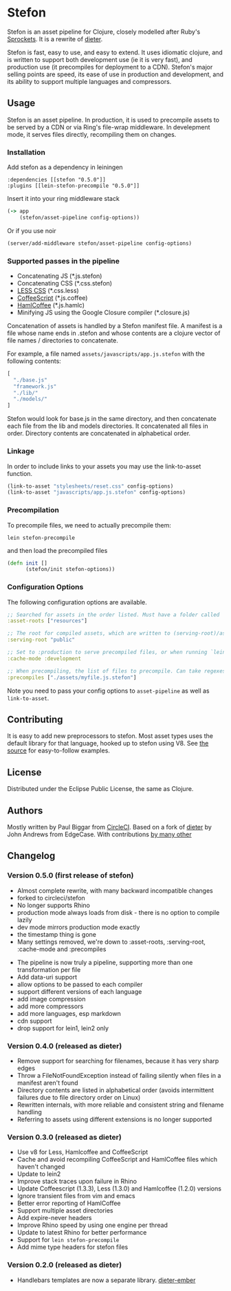 # Stefon

Stefon is an asset pipeline for Clojure, closely modelled after Ruby's [Sprockets](https://github.com/sstephenson/sprockets).
It is a rewrite of [dieter](https://github.com/edgecase/dieter).

Stefon is fast, easy to use, and easy to extend.
It uses idiomatic clojure, and is written to support both development use (ie it is very fast), and production use (it precompiles for deployment to a CDN).
Stefon's major selling points are speed, its ease of use in production and development, and its ability to support multiple languages and compressors.


## Usage

Stefon is an asset pipeline.
In production, it is used to precompile assets to be served by a CDN or via Ring's file-wrap middleware.
In develepment mode, it serves files directly, recompiling them on changes.


### Installation

Add stefon as a dependency in leiningen

    :dependencies [[stefon "0.5.0"]]
    :plugins [[lein-stefon-precompile "0.5.0"]]

Insert it into your ring middleware stack

```clojure
(-> app
    (stefon/asset-pipeline config-options))
```

Or if you use noir

```clojure
(server/add-middleware stefon/asset-pipeline config-options)
```

### Supported passes in the pipeline

+ Concatenating JS (*.js.stefon)
+ Concatenating CSS (*.css.stefon)
+ [LESS CSS](http://lesscss.org/) (*.css.less)
+ [CoffeeScript](http://jashkenas.github.com/coffee-script/) (*.js.coffee)
+ [HamlCoffee](https://github.com/9elements/haml-coffee) (*.js.hamlc)
+ Minifying JS using the Google Closure compiler (*.closure.js)

Concatenation of assets is handled by a Stefon manifest file.
A manifest is a file whose name ends in .stefon and whose contents are
a clojure vector of file names / directories to concatenate.

For example, a file named `assets/javascripts/app.js.stefon` with the following contents:

```clojure
[
  "./base.js"
  "framework.js"
  "./lib/"
  "./models/"
]
```

Stefon would look for base.js in the same directory, and then concatenate each file from the lib and models directories.
It concatenated all files in order.
Directory contents are concatenated in alphabetical order.


### Linkage

In order to include links to your assets you may use the link-to-asset function.

```clojure
(link-to-asset "stylesheets/reset.css" config-options)
(link-to-asset "javascripts/app.js.stefon" config-options)
```

### Precompilation

To precompile files, we need to actually precompile them:

```
lein stefon-precompile
```

and then load the precompiled files

```clojure
(defn init []
      (stefon/init stefon-options))
```


### Configuration Options

The following configuration options are available.

```clojure
;; Searched for assets in the order listed. Must have a folder called 'assets'. 
:asset-roots ["resources"]

;; The root for compiled assets, which are written to (serving-root)/assets. In dev mode defaults to "/tmp/stefon")
:serving-root "public"

;; Set to :production to serve precompiled files, or when running `lein dieter-precompile`
:cache-mode :development

;; When precompiling, the list of files to precompile. Can take regexes, which will attempt to match all files in the asset roots
:precompiles ["./assets/myfile.js.stefon"]
```

Note you need to pass your config options to `asset-pipeline` as well as `link-to-asset`.

## Contributing

It is easy to add new preprocessors to stefon.
Most asset types uses the default library for that language, hooked up to stefon using V8.
See [the source](https://github.com/circleci/stefon/blob/master/stefon-core/src/stefon/asset) for easy-to-follow examples.

## License

Distributed under the Eclipse Public License, the same as Clojure.

## Authors

Mostly written by Paul Biggar from [CircleCI](https://circleci.com).
Based on a fork of [dieter](https://github.com/edgecase/dieter) by John Andrews from EdgeCase.
With contributions [by many other](https://github.com/circleci/stefon/graphs/contributors)


## Changelog

### Version 0.5.0 (first release of stefon)
* Almost complete rewrite, with many backward incompatible changes
* forked to circleci/stefon
* No longer supports Rhino
* production mode always loads from disk - there is no option to compile lazily
* dev mode mirrors production mode exactly
* the timestamp thing is gone
* Many settings removed, we're down to :asset-roots, :serving-root, :cache-mode and :precompiles
- The pipeline is now truly a pipeline, supporting more than one transformation per file
- Add data-uri support
- allow options to be passed to each compiler
- support different versions of each language
- add image compression
- add more compressors
- add more languages, esp markdown
- cdn support
- drop support for lein1, lein2 only

### Version 0.4.0 (released as dieter)
* Remove support for searching for filenames, because it has very sharp edges
* Throw a FileNotFoundException instead of failing silently when files in a manifest aren't found
* Directory contents are listed in alphabetical order (avoids intermittent failures due to file directory order on Linux)
* Rewritten internals, with more reliable and consistent string and filename handling
* Referring to assets using different extensions is no longer supported

### Version 0.3.0 (released as dieter)
* Use v8 for Less, Hamlcoffee and CoffeeScript
* Cache and avoid recompiling CoffeeScript and HamlCoffee files which haven't changed
* Update to lein2
* Improve stack traces upon failure in Rhino
* Update Coffeescript (1.3.3), Less (1.3.0) and Hamlcoffee (1.2.0) versions
* Ignore transient files from vim and emacs
* Better error reporting of HamlCoffee
* Support multiple asset directories
* Add expire-never headers
* Improve Rhino speed by using one engine per thread
* Update to latest Rhino for better performance
* Support for `lein stefon-precompile`
* Add mime type headers for stefon files

### Version 0.2.0 (released as dieter)
* Handlebars templates are now a separate library. [dieter-ember](https://github.com/edgecase/dieter-ember)
